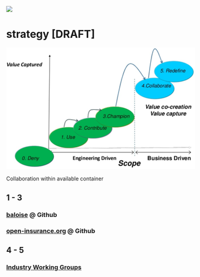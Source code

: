 ![](https://upload.wikimedia.org/wikipedia/commons/thumb/8/81/Icon_DINA_Schwerpunkte_Parldigi_04_Open_Access_Farbig.svg/200px-Icon_DINA_Schwerpunkte_Parldigi_04_Open_Access_Farbig.svg.png)

# strategy [DRAFT]

![Maturity Model](https://raw.githubusercontent.com/baloise/pitches/opensource/maturityModel.png)

Collaboration within available container

## 1 - 3

### [baloise](https://github.com/baloise) @ Github

### [open-insurance.org](https://github.com/open-insurance) @ Github

## 4 - 5

### [Industry Working Groups](https://www.eclipse.org/org/workinggroups/)
